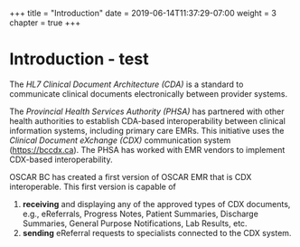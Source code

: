 +++
title = "Introduction"
date =  2019-06-14T11:37:29-07:00
weight = 3
chapter = true
+++

# Introduction - test

The *HL7 Clinical Document Architecture (CDA)* is a standard to communicate clinical documents electronically between provider systems.

The *Provincial Health Services Authority (PHSA)* has partnered with other health authorities to establish CDA-based interoperability between clinical information systems, including primary care EMRs. This initiative uses the *Clinical Document eXchange (CDX)* communication system (https://bccdx.ca). The PHSA has worked with EMR vendors to implement CDX-based interoperability.

OSCAR BC has created a first version of OSCAR EMR that is CDX interoperable. This first version is capable of

1. **receiving** and displaying any of the approved types of CDX documents, e.g., eReferrals, Progress Notes, Patient Summaries, Discharge Summaries, General Purpose Notifications, Lab Results, etc.
2. **sending** eReferral requests to specialists connected to the CDX system.
